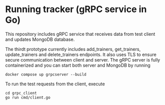 # Running tracker (gRPC service in Go)

This repository includes gRPC service that receives data from test client and updates MongoDB database. 

The thirdt prototype currently includes add_trainers, get_trainers, update_trainers and delete_trainers endpoints. It also uses TLS to ensure secure communication between client and server. The gRPC server is fully containerized and you can start both server and MongoDB by running 
```
docker compose up grpcserver --build
```
To run the test requests from the client, execute
```
cd grpc_client
go run cmd/client.go
```
